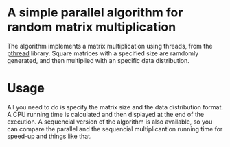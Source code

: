 # A simple parallel algorithm for random matrix multiplication

The algorithm implements a matrix multiplication using threads, from the [pthread](https://computing.llnl.gov/tutorials/pthreads/) library. Square matrices with a specified size are ramdomly generated, and then multiplied with an specific data distribution.

# Usage

All you need to do is specify the matrix size and the data distribution format. A CPU running time is calculated and then displayed at the end of the execution. A sequencial version of the algorithm is also available, so you can compare the parallel and the sequencial multiplicantion running time for speed-up and things like that.

